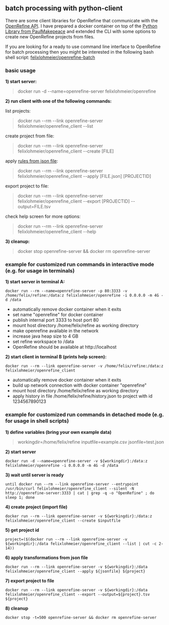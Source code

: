 ## batch processing with python-client

There are some client libraries for OpenRefine that communicate with the [OpenRefine API](https://github.com/OpenRefine/OpenRefine/wiki/OpenRefine-API). I have prepared a docker container on top of the [Python Library from PaulMakepeace](https://github.com/PaulMakepeace/refine-client-py/) and extended the CLI with some options to create new OpenRefine projects from files.

If you are looking for a ready to use command line interface to OpenRefine for batch processing then you might be interested in the following bash shell script: [felixlohmeier/openrefine-batch](https://github.com/felixlohmeier/openrefine-batch)

### basic usage

**1) start server:**
> docker run -d --name=openrefine-server felixlohmeier/openrefine

**2) run client with one of the following commands:**

list projects:
> docker run --rm --link openrefine-server felixlohmeier/openrefine_client --list

create project from file:
> docker run --rm --link openrefine-server felixlohmeier/openrefine_client --create [FILE]

apply [rules from json file](http://kb.refinepro.com/2012/06/google-refine-json-and-my-notepad-or.html):
> docker run --rm --link openrefine-server felixlohmeier/openrefine_client --apply [FILE.json] [PROJECTID]

export project to file:
> docker run --rm --link openrefine-server felixlohmeier/openrefine_client --export [PROJECTID] --output=FILE.tsv

check help screen for more options:
> docker run --rm --link openrefine-server felixlohmeier/openrefine_client --help

**3) cleanup:**
> docker stop openrefine-server && docker rm openrefine-server

### example for customized run commands in interactive mode (e.g. for usage in terminals)

**1) start server in terminal A:**

```docker run --rm --name=openrefine-server -p 80:3333 -v /home/felix/refine:/data:z felixlohmeier/openrefine -i 0.0.0.0 -m 4G -d /data```

* automatically remove docker container when it exits
* set name "openrefine" for docker container
* publish internal port 3333 to host port 80
* mount host directory /home/felix/refine as working directory
* make openrefine available in the network
* increase java heap size to 4 GB
* set refine workspace to /data
* OpenRefine should be available at http://localhost

**2) start client in terminal B (prints help screen):**

```docker run --rm --link openrefine-server -v /home/felix/refine:/data:z felixlohmeier/openrefine_client```

* automatically remove docker container when it exits
* build up network connection with docker container "openrefine"
* mount host directory /home/felix/refine as working directory
* apply history in file /home/felix/refine/history.json to project with id 1234567890123

### example for customized run commands in detached mode (e.g. for usage in shell scripts)

**1) define variables (bring your own example data)**
> workingdir=/home/felix/refine
> inputfile=example.csv
> jsonfile=test.json

**2) start server**

 ```docker run -d --name=openrefine-server -v ${workingdir}:/data:z felixlohmeier/openrefine -i 0.0.0.0 -m 4G -d /data```

**3) wait until server is ready**

```until docker run --rm --link openrefine-server --entrypoint /usr/bin/curl felixlohmeier/openrefine_client --silent -N http://openrefine-server:3333 | cat | grep -q -o "OpenRefine" ; do sleep 1; done```

**4) create project (import file)**

```docker run --rm --link openrefine-server -v ${workingdir}:/data:z felixlohmeier/openrefine_client --create $inputfile```

**5) get project id**

```project=($(docker run --rm --link openrefine-server -v ${workingdir}:/data felixlohmeier/openrefine_client --list | cut -c 2-14))```

**6) apply transformations from json file**

```docker run --rm --link openrefine-server -v ${workingdir}:/data felixlohmeier/openrefine_client --apply ${jsonfile} ${project}```

**7) export project to file**

```docker run --rm --link openrefine-server -v ${workingdir}:/data felixlohmeier/openrefine_client --export --output=${project}.tsv ${project}```

**8) cleanup**

```docker stop -t=500 openrefine-server && docker rm openrefine-server```
